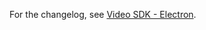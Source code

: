 For the changelog, see [Video SDK - Electron](https://devsupport.zoom.us/hc/en-us/sections/11766697610765-Electron-demo).
